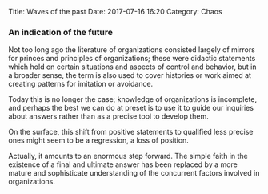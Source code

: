 Title: Waves of the past
Date: 2017-07-16 16:20
Category: Chaos

### An indication of the future

Not too long ago the literature of organizations consisted largely of mirrors for princes and principles of organizations; these were didactic statements which hold on certain situations and aspects of control and behavior, but in a broader sense, the term is also used to cover histories or work aimed at creating patterns for imitation or avoidance.


Today this is no longer the case; knowledge of organizations is incomplete, and perhaps the best we can do at preset is to use it to guide our inquiries about answers rather than as a precise tool to develop them.

On the surface, this shift from positive statements to qualified less precise ones might seem to be a regression, a loss of position.

Actually, it amounts to an enormous step forward. The simple faith in the existence of a final and ultimate answer has been replaced by a more mature and sophisticate understanding of the concurrent factors involved in organizations.